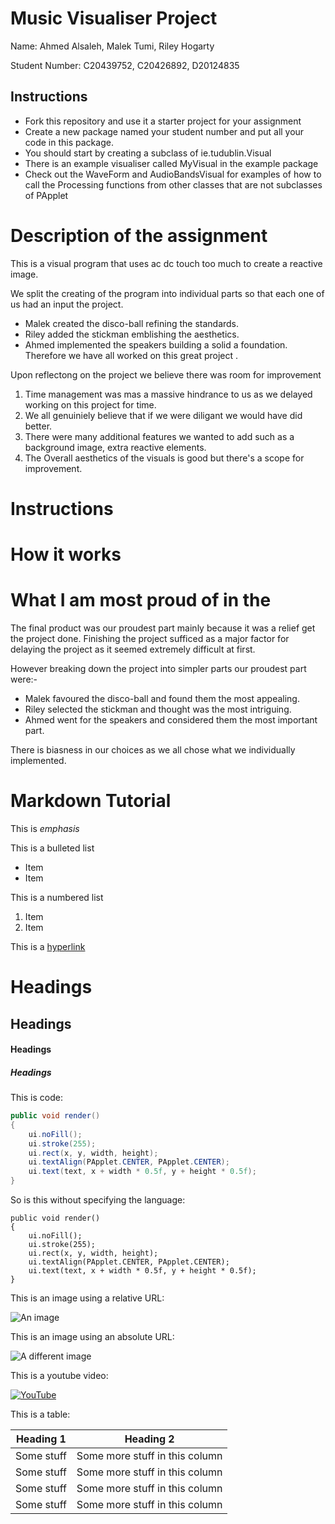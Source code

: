 # Music Visualiser Project

Name: Ahmed Alsaleh, Malek Tumi, Riley Hogarty

Student Number: C20439752, C20426892, D20124835

## Instructions
- Fork this repository and use it a starter project for your assignment
- Create a new package named your student number and put all your code in this package.
- You should start by creating a subclass of ie.tudublin.Visual
- There is an example visualiser called MyVisual in the example package
- Check out the WaveForm and AudioBandsVisual for examples of how to call the Processing functions from other classes that are not subclasses of PApplet

# Description of the assignment


This is a visual program that uses ac dc touch too much to create a reactive image.

We split the creating of the program into individual parts so that each one of us had an input the project. 
- Malek created the disco-ball refining the standards.
- Riley added the stickman emblishing the aesthetics.
- Ahmed implemented the speakers building a solid a foundation. 
Therefore we have all worked on this great project .

Upon reflectong on the project we believe there was room for improvement
1. Time management was mas a massive hindrance to us as we delayed working on this project for time.
1. We all genuiniely believe that if we were diligant we would have did better.
1. There were many additional features we wanted to add such as a background image, extra reactive elements.
1. The Overall aesthetics of the visuals is good but there's a scope for improvement.


# Instructions

# How it works

# What I am most proud of in the 

The final product was our proudest part mainly because it was a relief get the project done.
Finishing the project sufficed as a major factor for delaying the project as it seemed extremely difficult at first.

However breaking down the project into simpler parts our proudest part were:-
- Malek favoured the disco-ball and found them the most appealing.
- Riley selected  the stickman and thought was the most intriguing.
- Ahmed went for the speakers and considered them the most important part.

There is biasness in our choices as we all chose what we individually implemented.


# Markdown Tutorial

This is *emphasis*

This is a bulleted list

- Item
- Item

This is a numbered list

1. Item
1. Item

This is a [hyperlink](http://bryanduggan.org)

# Headings
## Headings
#### Headings
##### Headings

This is code:

```Java
public void render()
{
	ui.noFill();
	ui.stroke(255);
	ui.rect(x, y, width, height);
	ui.textAlign(PApplet.CENTER, PApplet.CENTER);
	ui.text(text, x + width * 0.5f, y + height * 0.5f);
}
```

So is this without specifying the language:

```
public void render()
{
	ui.noFill();
	ui.stroke(255);
	ui.rect(x, y, width, height);
	ui.textAlign(PApplet.CENTER, PApplet.CENTER);
	ui.text(text, x + width * 0.5f, y + height * 0.5f);
}
```

This is an image using a relative URL:

![An image](images/p8.png)

This is an image using an absolute URL:

![A different image](https://bryanduggandotorg.files.wordpress.com/2019/02/infinite-forms-00045.png?w=595&h=&zoom=2)

This is a youtube video:

[![YouTube](http://img.youtube.com/vi/J2kHSSFA4NU/0.jpg)](https://www.youtube.com/watch?v=J2kHSSFA4NU)

This is a table:

| Heading 1 | Heading 2 |
|-----------|-----------|
|Some stuff | Some more stuff in this column |
|Some stuff | Some more stuff in this column |
|Some stuff | Some more stuff in this column |
|Some stuff | Some more stuff in this column |

